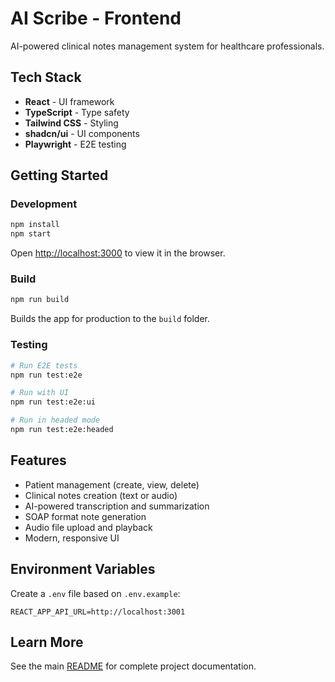# AI Scribe - Frontend

AI-powered clinical notes management system for healthcare professionals.

## Tech Stack

- **React** - UI framework
- **TypeScript** - Type safety
- **Tailwind CSS** - Styling
- **shadcn/ui** - UI components
- **Playwright** - E2E testing

## Getting Started

### Development

```bash
npm install
npm start
```

Open [http://localhost:3000](http://localhost:3000) to view it in the browser.

### Build

```bash
npm run build
```

Builds the app for production to the `build` folder.

### Testing

```bash
# Run E2E tests
npm run test:e2e

# Run with UI
npm run test:e2e:ui

# Run in headed mode
npm run test:e2e:headed
```

## Features

- Patient management (create, view, delete)
- Clinical notes creation (text or audio)
- AI-powered transcription and summarization
- SOAP format note generation
- Audio file upload and playback
- Modern, responsive UI

## Environment Variables

Create a `.env` file based on `.env.example`:

```
REACT_APP_API_URL=http://localhost:3001
```

## Learn More

See the main [README](../README.md) for complete project documentation.
